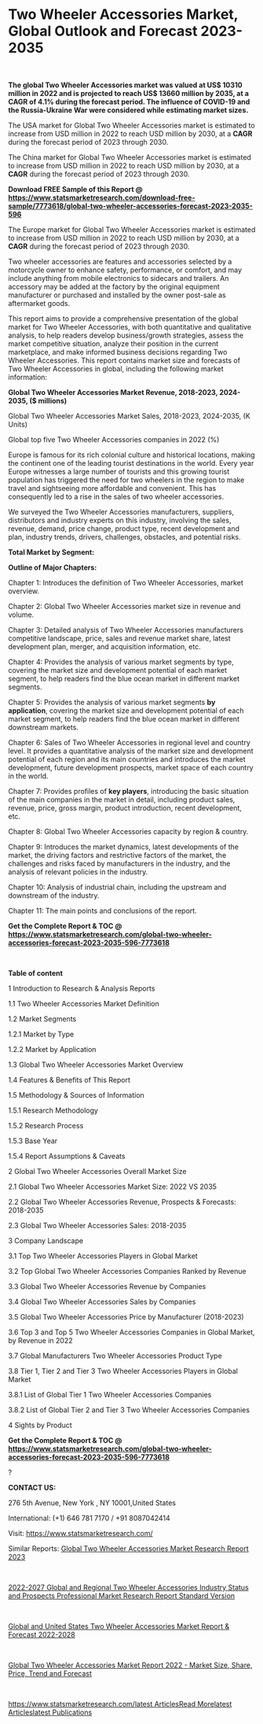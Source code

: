 <h1>Two Wheeler Accessories Market, Global Outlook and Forecast 2023-2035</h1><br/><p><strong>The global Two Wheeler Accessories market was valued at US$ 10310 million in 2022 and is projected to reach US$ 13660 million by 2035, at a <strong>CAGR</strong> of 4.1% during the forecast period. The influence of COVID-19 and the Russia-Ukraine War were considered while estimating market sizes.</strong></p>
 
 
 
 <p>The USA market for Global Two Wheeler Accessories market is estimated to increase from USD million in 2022 to reach USD million by 2030, at a <strong>CAGR</strong> during the forecast period of 2023 through 2030.</p>
 
 
 
 <p>The China market for Global Two Wheeler Accessories market is estimated to increase from USD million in 2022 to reach USD million by 2030, at a <strong>CAGR</strong> during the forecast period of 2023 through 2030.</p>
 
 
 
 <p><strong>Download FREE Sample of this Report @ <a href="https://www.statsmarketresearch.com/download-free-sample/7773618/global-two-wheeler-accessories-forecast-2023-2035-596">https://www.statsmarketresearch.com/download-free-sample/7773618/global-two-wheeler-accessories-forecast-2023-2035-596</a></strong></p>
 
 
 
 <p>The Europe market for Global Two Wheeler Accessories market is estimated to increase from USD million in 2022 to reach USD million by 2030, at a <strong>CAGR</strong> during the forecast period of 2023 through 2030.</p>
 
 
 
 <p>Two wheeler accessories are features and accessories selected by a motorcycle owner to enhance safety, performance, or comfort, and may include anything from mobile electronics to sidecars and trailers. An accessory may be added at the factory by the original equipment manufacturer or purchased and installed by the owner post-sale as aftermarket goods.</p>
 
 
 
 <p>This report aims to provide a comprehensive presentation of the global market for Two Wheeler Accessories, with both quantitative and qualitative analysis, to help readers develop business/growth strategies, assess the market competitive situation, analyze their position in the current marketplace, and make informed business decisions regarding Two Wheeler Accessories. This report contains market size and forecasts of Two Wheeler Accessories in global, including the following market information:</p>
 
 
 
 <p><strong>Global Two Wheeler Accessories Market Revenue, 2018-2023, 2024-2035, ($ millions)</strong></p>
 
 
 
 <p>Global Two Wheeler Accessories Market Sales, 2018-2023, 2024-2035, (K Units)</p>
 
 
 
 <p>Global top five Two Wheeler Accessories companies in 2022 (%)</p>
 
 
 
 <p>Europe is famous for its rich colonial culture and historical locations, making the continent one of the leading tourist destinations in the world. Every year Europe witnesses a large number of tourists and this growing tourist population has triggered the need for two wheelers in the region to make travel and sightseeing more affordable and convenient. This has consequently led to a rise in the sales of two wheeler accessories.</p>
 
 
 
 <p>We surveyed the Two Wheeler Accessories manufacturers, suppliers, distributors and industry experts on this industry, involving the sales, revenue, demand, price change, product type, recent development and plan, industry trends, drivers, challenges, obstacles, and potential risks.</p>
 
 
 
 <p><strong>Total Market by Segment:</strong></p>
 
 
 
 <p><strong>Outline of Major Chapters:</strong></p>
 
 
 
 <p>Chapter 1: Introduces the definition of Two Wheeler Accessories, market overview.</p>
 
 
 
 <p>Chapter 2: Global Two Wheeler Accessories market size in revenue and volume.</p>
 
 
 
 <p>Chapter 3: Detailed analysis of Two Wheeler Accessories manufacturers competitive landscape, price, sales and revenue market share, latest development plan, merger, and acquisition information, etc.</p>
 
 
 
 <p>Chapter 4: Provides the analysis of various market segments by type, covering the market size and development potential of each market segment, to help readers find the blue ocean market in different market segments.</p>
 
 
 
 <p>Chapter 5: Provides the analysis of various market segments <strong>by application</strong>, covering the market size and development potential of each market segment, to help readers find the blue ocean market in different downstream markets.</p>
 
 
 
 <p>Chapter 6: Sales of Two Wheeler Accessories in regional level and country level. It provides a quantitative analysis of the market size and development potential of each region and its main countries and introduces the market development, future development prospects, market space of each country in the world.</p>
 
 
 
 <p>Chapter 7: Provides profiles of <strong>key players</strong>, introducing the basic situation of the main companies in the market in detail, including product sales, revenue, price, gross margin, product introduction, recent development, etc.</p>
 
 
 
 <p>Chapter 8: Global Two Wheeler Accessories capacity by region & country.</p>
 
 
 
 <p>Chapter 9: Introduces the market dynamics, latest developments of the market, the driving factors and restrictive factors of the market, the challenges and risks faced by manufacturers in the industry, and the analysis of relevant policies in the industry.</p>
 
 
 
 <p>Chapter 10: Analysis of industrial chain, including the upstream and downstream of the industry.</p>
 
 
 
 <p>Chapter 11: The main points and conclusions of the report.</p>
 
 
 
 <div><b>Get the Complete Report & TOC @ <a href="https://www.statsmarketresearch.com/global-two-wheeler-accessories-forecast-2023-2035-596-7773618">https://www.statsmarketresearch.com/global-two-wheeler-accessories-forecast-2023-2035-596-7773618</a></b></div>
 
 
 
 <p><br />
 
 <b>Table of content</b></p>
 
 
 
 <p>1 Introduction to Research & Analysis Reports<br />
 
 1.1 Two Wheeler Accessories Market Definition<br />
 
 1.2 Market Segments<br />
 
 1.2.1 Market by Type<br />
 
 1.2.2 Market by Application<br />
 
 1.3 Global Two Wheeler Accessories Market Overview<br />
 
 1.4 Features & Benefits of This Report<br />
 
 1.5 Methodology & Sources of Information<br />
 
 1.5.1 Research Methodology<br />
 
 1.5.2 Research Process<br />
 
 1.5.3 Base Year<br />
 
 1.5.4 Report Assumptions & Caveats<br />
 
 2 Global Two Wheeler Accessories Overall Market Size<br />
 
 2.1 Global Two Wheeler Accessories Market Size: 2022 VS 2035<br />
 
 2.2 Global Two Wheeler Accessories Revenue, Prospects & Forecasts: 2018-2035<br />
 
 2.3 Global Two Wheeler Accessories Sales: 2018-2035<br />
 
 3 Company Landscape<br />
 
 3.1 Top Two Wheeler Accessories Players in Global Market<br />
 
 3.2 Top Global Two Wheeler Accessories Companies Ranked by Revenue<br />
 
 3.3 Global Two Wheeler Accessories Revenue by Companies<br />
 
 3.4 Global Two Wheeler Accessories Sales by Companies<br />
 
 3.5 Global Two Wheeler Accessories Price by Manufacturer (2018-2023)<br />
 
 3.6 Top 3 and Top 5 Two Wheeler Accessories Companies in Global Market, by Revenue in 2022<br />
 
 3.7 Global Manufacturers Two Wheeler Accessories Product Type<br />
 
 3.8 Tier 1, Tier 2 and Tier 3 Two Wheeler Accessories Players in Global Market<br />
 
 3.8.1 List of Global Tier 1 Two Wheeler Accessories Companies<br />
 
 3.8.2 List of Global Tier 2 and Tier 3 Two Wheeler Accessories Companies<br />
 
 4 Sights by Product</p>
 
 
 
 <div><b>Get the Complete Report & TOC @ <a href="https://www.statsmarketresearch.com/global-two-wheeler-accessories-forecast-2023-2035-596-7773618">https://www.statsmarketresearch.com/global-two-wheeler-accessories-forecast-2023-2035-596-7773618</a></b></div>
 
 
 
 <p>? </p>
 
 
 
 <p><b>CONTACT US:</b><br />
 
 276 5th Avenue, New York , NY 10001,United States<br />
 
 International: (+1) 646 781 7170 / +91 8087042414<br />
 
 Visit: <a href="https://www.statsmarketresearch.com/">https://www.statsmarketresearch.com/</a><br />
 
 Similar Reports: <a href="https://www.statsmarketresearch.com/global-two-wheeler-accessories-forecast-2023-2035-596-7773618">Global Two Wheeler Accessories Market Research Report 2023</a><br />
 
 <br />
 
 <a href="https://www.statsmarketresearch.com/global-two-wheeler-accessories-forecast-2023-2035-596-7773618">2022-2027 Global and Regional Two Wheeler Accessories Industry Status and Prospects Professional Market Research Report Standard Version</a><br />
 
 <br />
 
 <a href="https://www.statsmarketresearch.com/global-two-wheeler-accessories-forecast-2023-2035-596-7773618">Global and United States Two Wheeler Accessories Market Report & Forecast 2022-2028</a><br />
 
 <br />
 
 <a href="https://www.statsmarketresearch.com/global-two-wheeler-accessories-forecast-2023-2035-596-7773618">Global Two Wheeler Accessories Market Report 2022 - Market Size, Share, Price, Trend and Forecast</a><br />
 
 <br />
 
 <a href="https://gyeongbokgung.com">https://www.statsmarketresearch.com/</a><a href="https://hallyeomaritime.com">latest Articles</a><a href="https://jingwansa.com">Read More</a><a href="https://nguoiviet.jp/">latest Articles</a><a href="https://www.intelmarketresearch.com/">latest Publications</a></p>